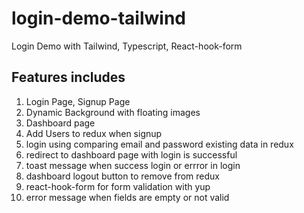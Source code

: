 # login-demo-tailwind
Login Demo with Tailwind, Typescript, React-hook-form

## Features includes

1. Login Page, Signup Page
2. Dynamic Background with floating images
3. Dashboard page
4. Add Users to redux when signup
5. login using comparing email and password existing data in redux
6. redirect to dashboard page with login is successful
7. toast message when success login or errror in login
8. dashboard logout button to remove from redux
9. react-hook-form for form validation with yup
10. error message when fields are empty or not valid
